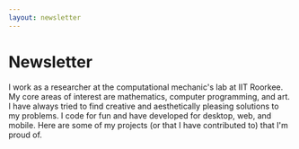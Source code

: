 ```yaml
---
layout: newsletter
---
```


# Newsletter

I work as a researcher at the computational mechanic's lab at IIT Roorkee. My core areas of interest are mathematics, computer programming, and art. I have always tried to find creative and aesthetically pleasing solutions to my problems. I code for fun and have developed for desktop, web, and mobile. Here are some of my projects (or that I have contributed to) that I'm proud of.



  

